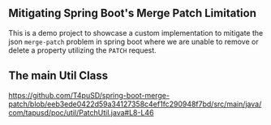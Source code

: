 ## Mitigating Spring Boot's Merge Patch Limitation
This is a demo project to showcase a custom implementation to mitigate the json `merge-patch` problem in spring boot 
where we are unable to remove or delete a property utilizing the `PATCH` request.

## The main Util Class
https://github.com/T4puSD/spring-boot-merge-patch/blob/eeb3ede0422d59a34127358c4ef1fc290948f7bd/src/main/java/com/tapusd/poc/util/PatchUtil.java#L8-L46